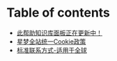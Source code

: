 # Table of contents

* [此帮助知识库面板正在更新中！](README.md)
* [星梦全站统一Cookie政策](xing-meng-quan-zhan-tong-yi-cookie-zheng-ce.md)
* [标准联系方式-适用于全球](biao-zhun-lian-xi-fang-shi-shi-yong-yu-quan-qiu.md)
